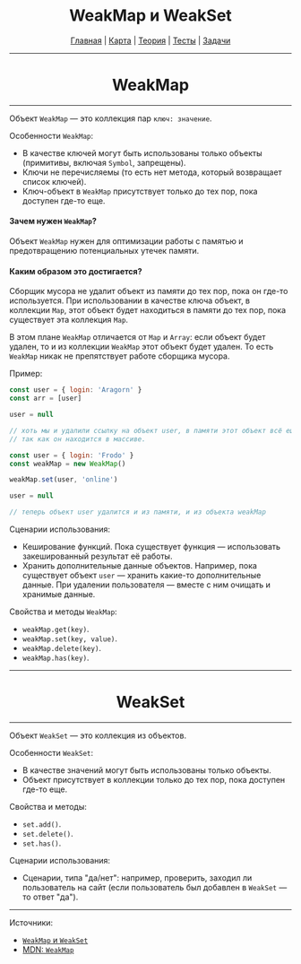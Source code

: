 <div align="center">

# WeakMap и WeakSet

[Главная](https://github.com/dollaween/junior-roadmap/)
|
[Карта](/roadmap/README.md)
|
[Теория](/theory/README.md)
|
[Тесты](/tests/README.md)
|
[Задачи](/tasks/README.md)

</div>

---

<div align="center">

# WeakMap

</div>

---

Объект `WeakMap` — это коллекция пар `ключ: значение`.

Особенности `WeakMap`:
- В качестве ключей могут быть использованы только объекты (примитивы, включая `Symbol`, запрещены).
- Ключи не перечисляемы (то есть нет метода, который возвращает список ключей).
- Ключ-объект в `WeakMap` присутствует только до тех пор, пока доступен где-то еще.

#### Зачем нужен `WeakMap`?

Объект `WeakMap` нужен для оптимизации работы с памятью и предотвращению потенциальных утечек памяти.

#### Каким образом это достигается?

Сборщик мусора не удалит объект из памяти до тех пор, пока он где-то используется. При использовании в качестве ключа объект, в коллекции `Map`, этот объект будет находиться в памяти до тех пор, пока существует эта коллекция `Map`.

В этом плане `WeakMap` отличается от `Map` и `Array`: если объект будет удален, то и из коллекции `WeakMap` этот объект будет удален. То есть `WeakMap` никак не препятствует работе сборщика мусора.

Пример:
```js
const user = { login: 'Aragorn' }
const arr = [user]

user = null

// хоть мы и удалили ссылку на объект user, в памяти этот объект всё ещё будет существовать,
// так как он находится в массиве.
```

```js
const user = { login: 'Frodo' }
const weakMap = new WeakMap()

weakMap.set(user, 'online')

user = null

// теперь объект user удалится и из памяти, и из объекта weakMap
```

Сценарии использования:
- Кеширование функций. Пока существует функция — использовать закешированный результат её работы.
- Хранить дополнительные данные объектов. Например, пока существует объект `user` — хранить какие-то дополнительные данные. При удалении пользователя — вместе с ним очищать и хранимые данные.

Свойства и методы `WeakMap`:
- `weakMap.get(key)`.
- `weakMap.set(key, value)`.
- `weakMap.delete(key)`.
- `weakMap.has(key)`.

---

<div align="center">

# WeakSet

</div>

---

Объект `WeakSet` — это коллекция из объектов.

Особенности `WeakSet`:
- В качестве значений могут быть использованы только объекты.
- Объект присутствует в коллекции только до тех пор, пока доступен где-то еще.

Свойства и методы:
- `set.add()`.
- `set.delete()`.
- `set.has()`.

Сценарии использования:
- Сценарии, типа "да/нет": например, проверить, заходил ли пользователь на сайт (если пользователь был добавлен в `WeakSet` — то ответ "да").

---

Источники:
- [`WeakMap` и `WeakSet`](https://learn.javascript.ru/weakmap-weakset)
- [MDN: `WeakMap`](https://developer.mozilla.org/ru/docs/Web/JavaScript/Reference/Global_Objects/WeakMap)

